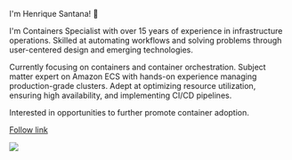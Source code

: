 I'm Henrique Santana! 👋

I'm Containers Specialist with over 15 years of experience in infrastructure operations. Skilled at automating workflows and solving problems through user-centered design and emerging technologies. 

Currently focusing on containers and container orchestration. Subject matter expert on Amazon ECS with hands-on experience managing production-grade clusters. Adept at optimizing resource utilization, ensuring high availability, and implementing CI/CD pipelines. 

Interested in opportunities to further promote container adoption.

<a href="http://www.linkedin.com/comm/mynetwork/discovery-see-all?usecase=PEOPLE_FOLLOWS&followMember=henriquessantana" target="_black">Follow link</a>

<a href="https://www.linkedin.com/in/henriquessantana/" target="_blank"><img src="https://img.shields.io/badge/-LinkedIn-%230077B5?style=for-the-badge&logo=linkedin&logoColor=white" target="_blank"></a> 

